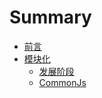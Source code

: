 # Summary

* [前言](README.md)
* [模块化](mo-kuai-hua/README.md)
  * [发展阶段](mo-kuai-hua/fa-zhan-jie-duan.md)
  * [CommonJs](mo-kuai-hua/commonjs.md)

